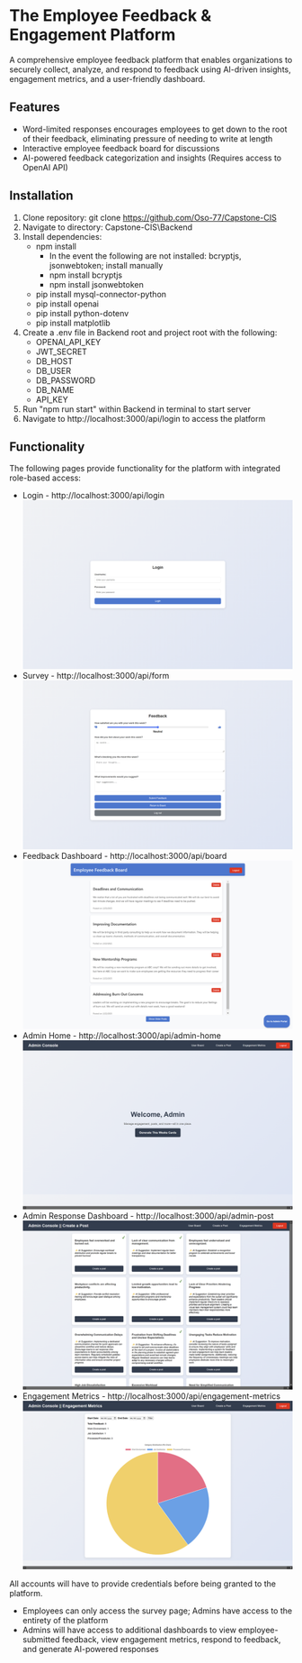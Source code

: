 # The Employee Feedback & Engagement Platform 
A comprehensive employee feedback platform that enables organizations to securely collect, analyze, and respond to feedback using AI-driven insights, engagement metrics, and a user-friendly dashboard.

## Features
- Word-limited responses encourages employees to get down to the root of their feedback, eliminating pressure of needing to write at length
- Interactive employee feedback board for discussions
- AI-powered feedback categorization and insights (Requires access to OpenAI API)

## Installation
1. Clone repository: git clone https://github.com/Oso-77/Capstone-CIS
2. Navigate to directory: Capstone-CIS\Backend
3. Install dependencies:
   - npm install
       - In the event the following are not installed: bcryptjs, jsonwebtoken; install manually
       - npm install bcryptjs
       - npm install jsonwebtoken
   - pip install mysql-connector-python 
   - pip install openai 
   - pip install python-dotenv
   - pip install matplotlib
4. Create a .env file in Backend root and project root with the following:
   - OPENAI_API_KEY
   - JWT_SECRET
   - DB_HOST
   - DB_USER
   - DB_PASSWORD
   - DB_NAME
   - API_KEY
6. Run "npm run start" within Backend in terminal to start server
7. Navigate to http://localhost:3000/api/login to access the platform

## Functionality
The following pages provide functionality for the platform with integrated role-based access:
- Login - http://localhost:3000/api/login
![login](/Assets/login.png)
- Survey - http://localhost:3000/api/form
![survey](/Assets/survey.png)
- Feedback Dashboard - http://localhost:3000/api/board
![dashboard](/Assets/feedback.png)
- Admin Home - http://localhost:3000/api/admin-home
![ad_home](/Assets/ad_home.png)
- Admin Response Dashboard - http://localhost:3000/api/admin-post
![ad_resp_dash](/Assets/ad_response.png)
- Engagement Metrics - http://localhost:3000/api/engagement-metrics
![metrics](/Assets/metrics.png)

All accounts will have to provide credentials before being granted to the platform.
- Employees can only access the survey page; Admins have access to the entirety of the platform
- Admins will have access to additional dashboards to view employee-submitted feedback, view engagement metrics, respond to feedback, and generate AI-powered responses

